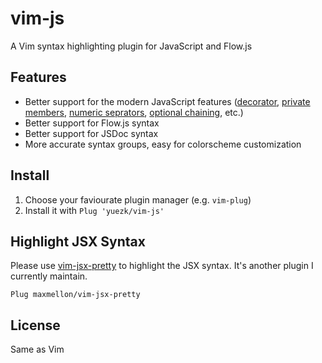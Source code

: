 # vim-js

A Vim syntax highlighting plugin for JavaScript and Flow.js

## Features

- Better support for the modern JavaScript features ([decorator](https://github.com/tc39/proposal-decorators), [private members](https://github.com/tc39/proposal-private-methods), [numeric seprators](https://github.com/tc39/proposal-numeric-separator), [optional chaining](https://github.com/tc39/proposal-nullish-coalescing), etc.)
- Better support for Flow.js syntax
- Better support for JSDoc syntax
- More accurate syntax groups, easy for colorscheme customization

## Install

1. Choose your faviourate plugin manager (e.g. `vim-plug`)
1. Install it with `Plug 'yuezk/vim-js'`

## Highlight JSX Syntax

Please use [vim-jsx-pretty](https://github.com/MaxMEllon/vim-jsx-pretty) to highlight the JSX syntax. It's another plugin I currently maintain.

```
Plug maxmellon/vim-jsx-pretty
```

## License

Same as Vim
